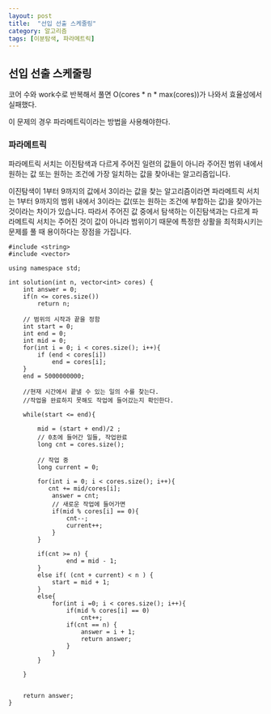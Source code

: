 ```yaml
---
layout: post
title:  "선입 선출 스케줄링"
category: 알고리즘
tags: [이분탐색, 파라메트릭]
---
```


## 선입 선출 스케줄링
코어 수와 work수로 반복해서 풀면
O(cores * n * max(cores))가 나와서 효율성에서 실패했다.

이 문제의 경우 파라메트릭이라는 방법을 사용해야한다.
### 파라메트릭
파라메트릭 서치는 이진탐색과 다르게 주어진 일련의 값들이 아니라 주어진 범위 내에서 원하는 값 또는 원하는 조건에 가장 일치하는 값을 찾아내는 알고리즘입니다.

이진탐색이 1부터 9까지의 값에서 3이라는 값을 찾는 알고리즘이라면 파라메트릭 서치는 1부터 9까지의 범위 내에서 3이라는 값(또는 원하는 조건에 부합하는 값)을 찾아가는 것이라는 차이가 있습니다. 따라서 주어진 값 중에서 탐색하는 이진탐색과는 다르게 파라메트릭 서치는 주어진 것이 값이 아니라 범위이기 때문에 특정한 상활을 최적화시키는 문제를 풀 때 용이하다는 장점을 가집니다.

```
#include <string>
#include <vector>

using namespace std;

int solution(int n, vector<int> cores) {
    int answer = 0;
    if(n <= cores.size())
        return n;

    // 범위의 시작과 끝을 정함
    int start = 0;
    int end = 0;
    int mid = 0;
    for(int i = 0; i < cores.size(); i++){
        if (end < cores[i])
            end = cores[i];
    }
    end = 5000000000;
    
    //현재 시간에서 끝낼 수 있는 일의 수를 찾는다.
    //작업을 완료하지 못해도 작업에 들어갔는지 확인한다.

    while(start <= end){
        
        mid = (start + end)/2 ;
        // 0초에 들어간 일들, 작업완료
        long cnt = cores.size();

        // 작업 중
        long current = 0;

        for(int i = 0; i < cores.size(); i++){
           cnt += mid/cores[i];
            answer = cnt;
            // 새로운 작업에 들어가면
            if(mid % cores[i] == 0){
                cnt--;
                current++;
            }
        }
        
        if(cnt >= n) {
                end = mid - 1;
        }
        else if( (cnt + current) < n ) {
            start = mid + 1;
        }
        else{
            for(int i =0; i < cores.size(); i++){
                if(mid % cores[i] == 0)
                    cnt++;
                if(cnt == n) {
                    answer = i + 1;
                    return answer;
                }    
            }
        }
        
    }
    
    
    return answer;
}
```